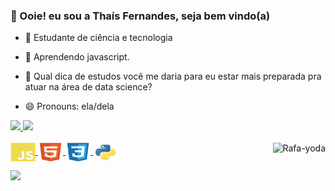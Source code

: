### 🦄 Ooie! eu sou a Thaís Fernandes, seja bem vindo(a)



- 📖 Estudante de ciência e tecnologia
- 🌱 Aprendendo javascript.
- 🤔 Qual dica de estudos você me daria para eu estar mais preparada pra atuar na área de data science?

- 😄 Pronouns: ela/dela

<div>
  <a href="https://github.com/thafernandes">
  <img height="180em" src="https://github-readme-stats.vercel.app/api?username=thafernandes&show_icons=true&theme=synthwave&include_all_commits=true&count_private=true"/>
  <img height="180em" src="https://github-readme-stats.vercel.app/api/top-langs/?username=thafernandes&layout=compact&langs_count=7&theme=synthwave"/>
</div>
<div style="display: inline_block"><br>
  <img align="center" alt="Rafa-Js" height="30" width="40" src="https://raw.githubusercontent.com/devicons/devicon/master/icons/javascript/javascript-plain.svg">
  <img align="center" alt="Rafa-HTML" height="30" width="40" src="https://raw.githubusercontent.com/devicons/devicon/master/icons/html5/html5-original.svg">
  <img align="center" alt="Rafa-CSS" height="30" width="40" src="https://raw.githubusercontent.com/devicons/devicon/master/icons/css3/css3-original.svg">
  <img align="center" alt="Rafa-Python" height="30" width="40" src="https://raw.githubusercontent.com/devicons/devicon/master/icons/python/python-original.svg">
  <img align="right" alt="Rafa-yoda" src="https://cdn.discordapp.com/attachments/878356878554460163/878357101892747284/picasion.com_95a59604ce545b68d1448f88dc62eb33.gif"> 
       
</div>

  <a href="https://www.linkedin.com/in/thais-fernandes-375a3a1b1/" target="_blank"><img src="https://img.shields.io/badge/-LinkedIn-%230077B5?style=for-the-badge&logo=linkedin&logoColor=white" target="_blank"></a> 
 
 </div>

 
</div>
 
  
  ##
